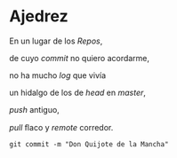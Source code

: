 <h1>Ajedrez</h1><p>En un lugar de los <em>Repos</em>,</p><p>de cuyo <em>commit</em> no quiero acordarme,</p><p>no ha mucho <em>log</em> que vivía</p><p>un hidalgo de los de <em>head</em> en <em>master</em>,</p><p><em>push</em> antiguo,</p><p><em>pull</em> ﬂaco y <em>remote</em> corredor.</p><p><code>git commit -m &quot;Don Quijote de la Mancha&quot;</code> </p>